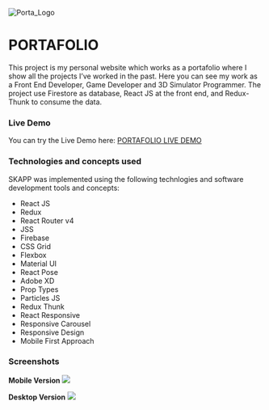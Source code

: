 ![Porta_Logo](https://firebasestorage.googleapis.com/v0/b/porta-8211c.appspot.com/o/Projects%2FFront%20End%2FPortafolio%2Fportafolio-banner-github.png?alt=media&token=53018a8c-23c7-4b73-b7ae-02eaaa988b85)
# PORTAFOLIO 
This project is my personal website which works as a portafolio where I show all the projects I’ve worked in the past. Here you can see my work as a Front End Developer, Game Developer and 3D Simulator Programmer. The project use Firestore as database, React JS at the front end, and Redux-Thunk to consume the data.

### Live Demo
You can try the Live Demo here: [PORTAFOLIO LIVE DEMO](https://google.com/)

### Technologies and concepts used
SKAPP was implemented using the following technlogies and software development tools and concepts:
- React JS
- Redux
- React Router v4
- JSS
- Firebase
- CSS Grid
- Flexbox
- Material UI
- React Pose
- Adobe XD
- Prop Types
- Particles JS
- Redux Thunk
- React Responsive
- Responsive Carousel
- Responsive Design
- Mobile First Approach

### Screenshots
**Mobile Version**
![](https://firebasestorage.googleapis.com/v0/b/porta-8211c.appspot.com/o/Projects%2FFront%20End%2FPortafolio%2FPortafolioDetail1.png?alt=media&token=22948605-6d68-46c6-b8b6-2b1ab8200ae6)

**Desktop Version**
![](https://firebasestorage.googleapis.com/v0/b/porta-8211c.appspot.com/o/Projects%2FFront%20End%2FPortafolio%2Fportafolio-desktop-github.png?alt=media&token=200e47fe-c3f2-4f6b-bebb-5f15710c2353)
